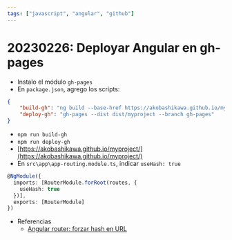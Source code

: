 ```yaml
---
tags: ["javascript", "angular", "github"]
---
```


# 20230226: Deployar Angular en gh-pages

<TagLinks />

- Instalo el módulo `gh-pages`
- En `package.json`, agrego los scripts:

```json
{
	"build-gh": "ng build --base-href https://akobashikawa.github.io/myproject/",
	"deploy-gh": "gh-pages --dist dist/myproject --branch gh-pages"
}
```

- `npm run build-gh`
- `npm run deploy-gh`
- [https://akobashikawa.github.io/myproject/](https://akobashikawa.github.io/myproject/)
- En `src\app\app-routing.module.ts`, indicar `useHash: true`

```ts
@NgModule({
  imports: [RouterModule.forRoot(routes, {
	useHash: true
  })],
  exports: [RouterModule]
})
```

- Referencias
	- [Angular router: forzar hash en URL](https://parzibyte.me/blog/2020/05/25/angular-router-forzar-hash-url/)